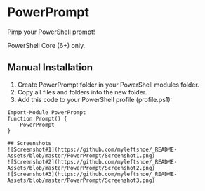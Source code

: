# PowerPrompt

Pimp your PowerShell prompt!

PowerShell Core (6+) only.

## Manual Installation

1. Create PowerPrompt folder in your PowerShell modules folder.
2. Copy all files and folders into the new folder.
3. Add this code to your PowerShell profile (profile.ps1):

```
Import-Module PowerPrompt
function Prompt() {
    PowerPrompt
}

## Screenshots
![Screenshot#1](https://github.com/myleftshoe/_README-Assets/blob/master/PowerPrompt/Screenshot1.png)
![Screenshot#2](https://github.com/myleftshoe/_README-Assets/blob/master/PowerPrompt/Screenshot2.png)
![Screenshot#3](https://github.com/myleftshoe/_README-Assets/blob/master/PowerPrompt/Screenshot3.png)

```
